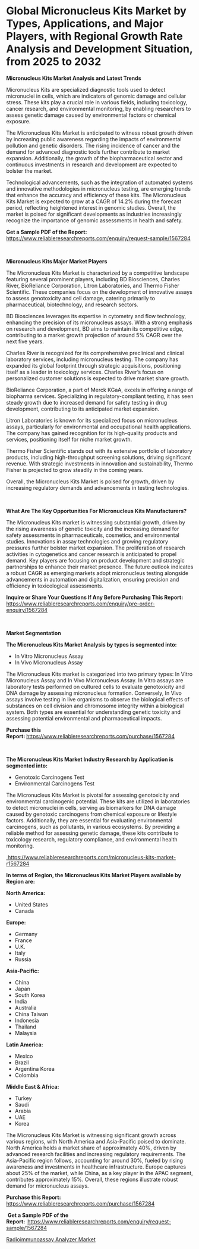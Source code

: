 <p><h1>Global Micronucleus Kits Market by Types, Applications, and Major Players, with Regional Growth Rate Analysis and Development Situation, from 2025 to 2032</h1></p><p><strong>Micronucleus Kits Market Analysis and Latest Trends</strong></p>
<p><p>Micronucleus Kits are specialized diagnostic tools used to detect micronuclei in cells, which are indicators of genomic damage and cellular stress. These kits play a crucial role in various fields, including toxicology, cancer research, and environmental monitoring, by enabling researchers to assess genetic damage caused by environmental factors or chemical exposure.</p><p>The Micronucleus Kits Market is anticipated to witness robust growth driven by increasing public awareness regarding the impacts of environmental pollution and genetic disorders. The rising incidence of cancer and the demand for advanced diagnostic tools further contribute to market expansion. Additionally, the growth of the biopharmaceutical sector and continuous investments in research and development are expected to bolster the market.</p><p>Technological advancements, such as the integration of automated systems and innovative methodologies in micronucleus testing, are emerging trends that enhance the accuracy and efficiency of these kits. The Micronucleus Kits Market is expected to grow at a CAGR of 14.2% during the forecast period, reflecting heightened interest in genomic studies. Overall, the market is poised for significant developments as industries increasingly recognize the importance of genomic assessments in health and safety.</p></p>
<p><strong>Get a Sample PDF of the Report:&nbsp;</strong> <a href="https://www.reliableresearchreports.com/enquiry/request-sample/1567284?utm_campaign=3383&utm_medium=2&utm_source=Github&utm_content=ia&utm_term=22032025&utm_id=micronucleus-kits">https://www.reliableresearchreports.com/enquiry/request-sample/1567284</a></p>
<p>&nbsp;</p>
<p><strong>Micronucleus Kits Major Market Players</strong></p>
<p><p>The Micronucleus Kits Market is characterized by a competitive landscape featuring several prominent players, including BD Biosciences, Charles River, BioReliance Corporation, Litron Laboratories, and Thermo Fisher Scientific. These companies focus on the development of innovative assays to assess genotoxicity and cell damage, catering primarily to pharmaceutical, biotechnology, and research sectors.</p><p>BD Biosciences leverages its expertise in cytometry and flow technology, enhancing the precision of its micronucleus assays. With a strong emphasis on research and development, BD aims to maintain its competitive edge, contributing to a market growth projection of around 5% CAGR over the next five years.</p><p>Charles River is recognized for its comprehensive preclinical and clinical laboratory services, including micronucleus testing. The company has expanded its global footprint through strategic acquisitions, positioning itself as a leader in toxicology services. Charles River’s focus on personalized customer solutions is expected to drive market share growth.</p><p>BioReliance Corporation, a part of Merck KGaA, excels in offering a range of biopharma services. Specializing in regulatory-compliant testing, it has seen steady growth due to increased demand for safety testing in drug development, contributing to its anticipated market expansion.</p><p>Litron Laboratories is known for its specialized focus on micronucleus assays, particularly for environmental and occupational health applications. The company has gained recognition for its high-quality products and services, positioning itself for niche market growth.</p><p>Thermo Fisher Scientific stands out with its extensive portfolio of laboratory products, including high-throughput screening solutions, driving significant revenue. With strategic investments in innovation and sustainability, Thermo Fisher is projected to grow steadily in the coming years.</p><p>Overall, the Micronucleus Kits Market is poised for growth, driven by increasing regulatory demands and advancements in testing technologies.</p></p>
<p>&nbsp;</p>
<p><strong>What Are The Key Opportunities For Micronucleus Kits Manufacturers?</strong></p>
<p><p>The Micronucleus Kits market is witnessing substantial growth, driven by the rising awareness of genetic toxicity and the increasing demand for safety assessments in pharmaceuticals, cosmetics, and environmental studies. Innovations in assay technologies and growing regulatory pressures further bolster market expansion. The proliferation of research activities in cytogenetics and cancer research is anticipated to propel demand. Key players are focusing on product development and strategic partnerships to enhance their market presence. The future outlook indicates a robust CAGR as emerging markets adopt micronucleus testing alongside advancements in automation and digitalization, ensuring precision and efficiency in toxicological assessments.</p></p>
<p><strong>Inquire or Share Your Questions If Any Before Purchasing This Report:</strong> <a href="https://www.reliableresearchreports.com/enquiry/pre-order-enquiry/1567284?utm_campaign=3383&utm_medium=2&utm_source=Github&utm_content=ia&utm_term=22032025&utm_id=micronucleus-kits">https://www.reliableresearchreports.com/enquiry/pre-order-enquiry/1567284</a></p>
<p>&nbsp;</p>
<p><strong>Market Segmentation</strong></p>
<p><strong>The Micronucleus Kits Market Analysis by types is segmented into:</strong></p>
<p><ul><li>In Vitro Micronucleus Assay</li><li>In Vivo Micronucleus Assay</li></ul></p>
<p><p>The Micronucleus Kits market is categorized into two primary types: In Vitro Micronucleus Assay and In Vivo Micronucleus Assay. In Vitro assays are laboratory tests performed on cultured cells to evaluate genotoxicity and DNA damage by assessing micronucleus formation. Conversely, In Vivo assays involve testing in live organisms to observe the biological effects of substances on cell division and chromosome integrity within a biological system. Both types are essential for understanding genetic toxicity and assessing potential environmental and pharmaceutical impacts.</p></p>
<p><strong>Purchase this Report:&nbsp;</strong><a href="https://www.reliableresearchreports.com/purchase/1567284?utm_campaign=3383&utm_medium=2&utm_source=Github&utm_content=ia&utm_term=22032025&utm_id=micronucleus-kits">https://www.reliableresearchreports.com/purchase/1567284</a></p>
<p>&nbsp;</p>
<p><strong>The Micronucleus Kits Market Industry Research by Application is segmented into:</strong></p>
<p><ul><li>Genotoxic Carcinogens Test</li><li>Environmental Carcinogens Test</li></ul></p>
<p><p>The Micronucleus Kits Market is pivotal for assessing genotoxicity and environmental carcinogenic potential. These kits are utilized in laboratories to detect micronuclei in cells, serving as biomarkers for DNA damage caused by genotoxic carcinogens from chemical exposure or lifestyle factors. Additionally, they are essential for evaluating environmental carcinogens, such as pollutants, in various ecosystems. By providing a reliable method for assessing genetic damage, these kits contribute to toxicology research, regulatory compliance, and environmental health monitoring.</p></p>
<p><a href="https://www.reliableresearchreports.com/micronucleus-kits-market-r1567284?utm_campaign=3383&utm_medium=2&utm_source=Github&utm_content=ia&utm_term=22032025&utm_id=micronucleus-kits">&nbsp;https://www.reliableresearchreports.com/micronucleus-kits-market-r1567284</a></p>
<p><strong>In terms of Region, the Micronucleus Kits Market Players available by Region are:</strong></p>
<p>
    <p> <strong> North America: </strong>
        <ul>
            <li>United States</li>
            <li>Canada</li>
        </ul>
        </p> 
    <p> <strong> Europe: </strong>
        <ul>
            <li>Germany</li>
            <li>France</li>
            <li>U.K.</li>
            <li>Italy</li>
            <li>Russia</li>
        </ul>
        </p> 
    <p> <strong> Asia-Pacific: </strong>
        <ul>
            <li>China</li>
            <li>Japan</li>
            <li>South Korea</li>
            <li>India</li>
            <li>Australia</li>
            <li>China Taiwan</li>
            <li>Indonesia</li>
            <li>Thailand</li>
            <li>Malaysia</li>
        </ul>
        </p> 
    <p> <strong> Latin America: </strong>
        <ul>
            <li>Mexico</li>
            <li>Brazil</li>
            <li>Argentina Korea</li>
            <li>Colombia</li>
        </ul>
        </p> 
    <p> <strong> Middle East & Africa: </strong>
        <ul>
            <li>Turkey</li>
            <li>Saudi</li>
            <li>Arabia</li>
            <li>UAE</li>
            <li>Korea</li>
        </ul>
    </p>
    </p>
<p><p>The Micronucleus Kits Market is witnessing significant growth across various regions, with North America and Asia-Pacific poised to dominate. North America holds a market share of approximately 40%, driven by advanced research facilities and increasing regulatory requirements. The Asia-Pacific region follows, accounting for around 30%, fueled by rising awareness and investments in healthcare infrastructure. Europe captures about 25% of the market, while China, as a key player in the APAC segment, contributes approximately 15%. Overall, these regions illustrate robust demand for micronucleus assays.</p></p>
<p><strong>Purchase this Report: </strong><a href="https://www.reliableresearchreports.com/purchase/1567284?utm_campaign=3383&utm_medium=2&utm_source=Github&utm_content=ia&utm_term=22032025&utm_id=micronucleus-kits">https://www.reliableresearchreports.com/purchase/1567284</a></p>
<p>&nbsp;<strong>Get a Sample PDF of the Report:&nbsp;&nbsp;</strong><a href="https://www.reliableresearchreports.com/enquiry/request-sample/1567284?utm_campaign=3383&utm_medium=2&utm_source=Github&utm_content=ia&utm_term=22032025&utm_id=micronucleus-kits">https://www.reliableresearchreports.com/enquiry/request-sample/1567284</a></p>
<p><strong></strong></p>
<p><p><a href="https://github.com/rigelciara0p/Market-Research-Report-List-1/blob/main/radioimmunoassay-analyzer-market.md?utm_campaign=3383&utm_medium=2&utm_source=Github&utm_content=ia&utm_term=22032025&utm_id=micronucleus-kits">Radioimmunoassay Analyzer Market</a></p></p>